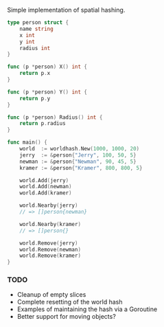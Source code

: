Simple implementation of spatial hashing.

```go
type person struct {
    name string
    x int
    y int
    radius int
}

func (p *person) X() int {
    return p.x
}

func (p *person) Y() int {
    return p.y
}

func (p *person) Radius() int {
    return p.radius
}

func main() {
    world  := worldhash.New(1000, 1000, 20)
    jerry  := &person{"Jerry", 100, 50, 5}
    newman := &person{"Newman", 90, 45, 5}
    kramer := &person{"Kramer", 800, 800, 5}

    world.Add(jerry)
    world.Add(newman)
    world.Add(kramer)

    world.Nearby(jerry)
    // => []person{newman}

    world.Nearby(kramer)
    // => []person{}

    world.Remove(jerry)
    world.Remove(newman)
    world.Remove(kramer)
}

```

### TODO

- Cleanup of empty slices
- Complete resetting of the world hash
- Examples of maintaining the hash via a Goroutine
- Better support for moving objects?

